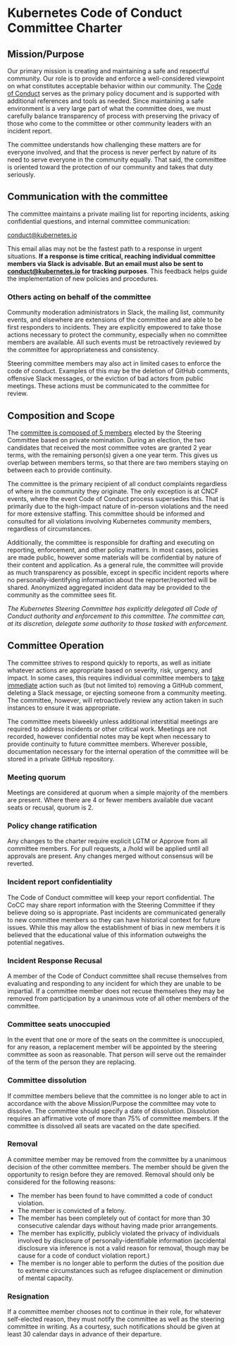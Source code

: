 # Kubernetes Code of Conduct Committee Charter

## Mission/Purpose
Our primary mission is creating and maintaining a safe and respectful community.
Our role is to provide and enforce a well-considered viewpoint on what
constitutes acceptable behavior within our community. The [Code of
Conduct](https://git.k8s.io/community/code-of-conduct.md) serves as the primary
policy document and is supported with additional references and tools as needed.
Since maintaining a safe environment is a very large part of what the committee
does, we must carefully balance transparency of process with preserving the
privacy of those who come to the committee or other community leaders with an
incident report.

The committee understands how challenging these matters are for everyone
involved, and that the process is never perfect by nature of its need to serve
everyone in the community equally. That said, the committee is oriented toward
the protection of our community and takes that duty seriously.

## Communication with the committee
The committee maintains a private mailing list for reporting incidents, asking
confidential questions, and internal committee communication:

[conduct@kubernetes.io][email]

This email alias may not be the fastest path to a response in urgent situations.
**If a response is time critical, reaching individual committee members via
Slack is advisable. But an email must also be sent to
[conduct@kubernetes.io][email] for tracking purposes**. This feedback helps
guide the implementation of new policies and procedures.

### Others acting on behalf of the committee
Community moderation administrators in Slack, the mailing list, community
events, and elsewhere are extensions of the committee and are able to be first
responders to incidents. They are explicitly empowered to take those actions
necessary to protect the community, especially when no committee members are
available. All such events must be retroactively reviewed by the committee for
appropriateness and consistency. 

Steering committee members may also act in limited cases to enforce the code of
conduct. Examples of this may be the deletion of GitHub comments, offensive
Slack messages, or the eviction of bad actors from public meetings. These
actions must be communicated to the committee for review.

## Composition and Scope
The [committee is composed of 5
members](https://git.k8s.io/community/committee-code-of-conduct) elected by the
Steering Committee based on private nomination. During an election, the two
candidates that received the most committee votes are granted 2 year terms, with
the remaining person(s) given a one year term. This gives us overlap between
members terms, so that there are two members staying on between each to provide
continuity.

The committee is the primary recipient of all conduct complaints regardless of
where in the community they originate. The only exception is at CNCF events,
where the event Code of Conduct process supersedes this. That is primarily due
to the high-impact nature of in-person violations and the need for more
extensive staffing. This committee should be informed and consulted for all
violations involving Kubernetes community members, regardless of circumstances.

Additionally, the committee is responsible for drafting and executing on
reporting, enforcement, and other policy matters. In most cases, policies are
made public, however some materials will be confidential by nature of their
content and application. As a general rule, the committee will provide as much
transparency as possible, except in specific incident reports where no
personally-identifying information about the reporter/reported will be shared.
Anonymized aggregated incident data may be provided to the community as the
committee sees fit. 

*The Kubernetes Steering Committee has explicitly delegated all Code of Conduct
authority and enforcement to this committee. The committee can, at its
discretion, delegate some authority to those tasked with enforcement.*

## Committee Operation
The committee strives to respond quickly to reports, as well as initiate
whatever actions are appropriate based on severity, risk, urgency, and impact.
In some cases, this requires individual committee members to [take
immediate](https://git.k8s.io/community/communication/moderation.md) action such
as (but not limited to) removing a GitHub comment, deleting a Slack message, or
ejecting someone from a community meeting. The committee, however, will
retroactively review any action taken in such instances to ensure it was
appropriate.

The committee meets biweekly unless additional interstitial meetings are
required to address incidents or other critical work. Meetings are not recorded,
however confidential notes may be kept when necessary to provide continuity to
future committee members. Wherever possible, documentation necessary for the
internal operation of the committee will be stored in a private GitHub
repository.

### Meeting quorum
Meetings are considered at quorum when a simple majority of the members are
present. Where there are 4 or fewer members available due vacant seats or
recusal, quorum is 2.

### Policy change ratification
Any changes to the charter require explicit LGTM or Approve from all
committee members. For pull requests, a /hold will be applied until all
approvals are present. Any changes merged without consensus will be reverted. 

### Incident report confidentiality
The Code of Conduct committee will keep your report confidential. The CoCC may
share report information with the Steering Committee if they believe doing so is
appropriate. Past incidents are communicated generally to new committee members
so they can have historical context for future issues. While this may allow the
establishment of bias in new members it is believed that the educational value
of this information outweighs the potential negatives.

### Incident Response Recusal
A member of the Code of Conduct committee shall recuse themselves from
evaluating and responding to any incident for which they are unable to be
impartial. If a committee member does not recuse themselves they may be removed
from participation by a unanimous vote of all other members of the committee. 

### Committee seats unoccupied
In the event that one or more of the seats on the committee is unoccupied, for any
reason, a replacement member will be appointed by the steering committee as soon
as reasonable. That person will serve out the remainder of the term of the
person they are replacing.

### Committee dissolution
If committee members believe that the committee is no longer able to act in
accordance with the above Mission/Purpose the committee may vote to dissolve.
The committee should specify a date of dissolution. Dissolution requires an
affirmative vote of more than 75% of committee members. If the committee is
dissolved all seats are vacated on the date specified.

### Removal
A committee member may be removed from the committee by a unanimous decision of
the other committee members. The member should be given the opportunity to
resign before they are removed. Removal should only be considered for the
following reasons:

* The member has been found to have committed a code of conduct violation.
* The member is convicted of a felony.
* The member has been completely out of contact for more than 30 consecutive
  calendar days without having made prior arrangements.
* The member has explicitly, publicly violated the privacy of individuals
  involved by disclosure of personally-identifiable information (accidental
  disclosure via inference is not a valid reason for removal, though may be
  cause for a code of conduct violation report.)
* The member is no longer able to perform the duties of the position due to
  extreme circumstances such as refugee displacement or diminution of mental
  capacity.

### Resignation
If a committee member chooses not to continue in their role, for whatever
self-elected reason, they must notify the committee as well as the steering
committee in writing. As a courtesy, such notifications should be given at least
30 calendar days in advance of their departure.

[email]: conduct@kubernetes.io
